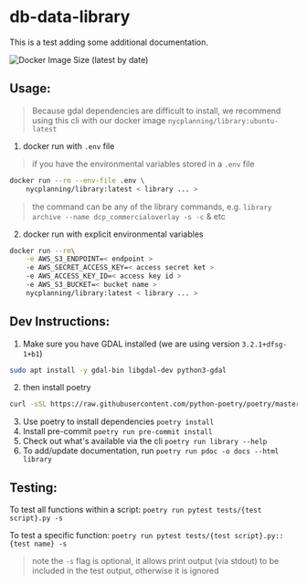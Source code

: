 # db-data-library

This is a test adding some additional documentation.

![Docker Image Size (latest by date)](https://img.shields.io/docker/image-size/nycplanning/library)
## Usage:
> Because gdal dependencies are difficult to install, we recommend using this cli with our docker image `nycplanning/library:ubuntu-latest`
1. docker run with `.env` file
> if you have the environmental variables stored in a `.env` file
```bash
docker run --rm --env-file .env \
    nycplanning/library:latest < library ... >
```
> the command can be any of the library commands, e.g.
`library archive --name dcp_commercialoverlay -s -c` & etc
2. docker run with explicit environmental variables
```bash
docker run --rm\
    -e AWS_S3_ENDPOINT=< endpoint >
    -e AWS_SECRET_ACCESS_KEY=< access secret ket >
    -e AWS_ACCESS_KEY_ID=< access key id >
    -e AWS_S3_BUCKET=< bucket name >
    nycplanning/library:latest < library ... >
```

## Dev Instructions:
1. Make sure you have GDAL installed (we are using version `3.2.1+dfsg-1+b1`)
```bash
sudo apt install -y gdal-bin libgdal-dev python3-gdal
```
2. then install poetry
```bash
curl -sSL https://raw.githubusercontent.com/python-poetry/poetry/master/get-poetry.py | python3 -
```
3. Use poetry to install dependencies `poetry install`
4. Install pre-commit `poetry run pre-commit install`
5. Check out what's available via the cli `poetry run library --help`
6. To add/update documentation, run `poetry run pdoc -o docs --html library`

## Testing:

To test all functions within a script:
`poetry run pytest tests/{test script}.py -s`

To test a specific function:
`poetry run pytest tests/{test script}.py::{test name} -s`
> note the `-s` flag is optional, it allows print output (via stdout) to be included in the test output, otherwise it is ignored
